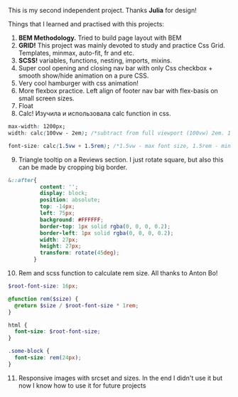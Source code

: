 This is my second independent project. Thanks **Julia** for design!

Things that I learned and practised with this projects:

1. **BEM Methodology.** Tried to build page layout with BEM
2. **GRID!** This project was mainly devoted to study and practice Css Grid. Templates, minmax, auto-fit, fr and etc.
3. **SCSS!** variables, functions, nesting, imports, mixins.
4. Super cool opening and closing nav bar with only Css checkbox + smooth show/hide animation on a pure CSS.
5. Very cool hamburger with css animation! 
6. More flexbox practice. Left align of footer nav bar with flex-basis on small screen sizes.
7. Float
8. Calc! Изучила и использовала calc function in css. 
```CSS
max-width: 1200px;
width: calc(100vw - 2em); /*subtract from full viewport (100vw) 2em. 1 from each side. That gives us nice padding from each side of a screen if screen width is less than max-width(1200)*/

font-size: calc(1.5vw + 1.5rem); /*1.5vw - max font size, 1.5rem - min font size. This gives us nice and smooths responsive font-size. It's bigger in a large screen and smaller in a small screen sizes. No media query!*/
```

9. Triangle tooltip on a Reviews section. I just rotate square, but also this can be made by cropping big border.
```css
&::after{
          content: '';
          display: block;
          position: absolute;
          top: -14px;
          left: 75px;
          background: #FFFFFF;
          border-top: 1px solid rgba(0, 0, 0, 0.2);
          border-left: 1px solid rgba(0, 0, 0, 0.2);
          width: 27px;
          height: 27px;
          transform: rotate(45deg);
        }
```
10. Rem and scss function to calculate rem size. All thanks to Anton Bo!
```scss
$root-font-size: 16px; 

@function rem($size) {
  @return $size / $root-font-size * 1rem;
}

html {
  font-size: $root-font-size;
}

.some-block {
  font-size: rem(24px);
}
```

11. Responsive images with srcset and sizes. In the end I didn't use it but now I know how to use it for future projects
